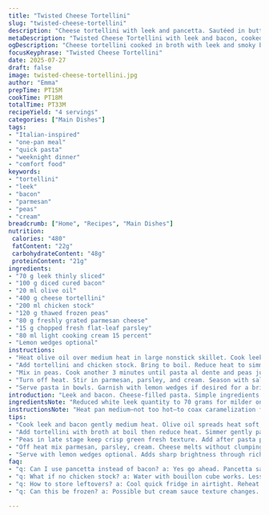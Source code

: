 ```yaml
---
title: "Twisted Cheese Tortellini"
slug: "twisted-cheese-tortellini"
description: "Cheese tortellini with leek and pancetta. Sautéed in butter with broth, tossed with peas, cream, parsley, and sharp parmesan. Lemon wedges added for brightness. Quick cook time, simple technique. Safe for gluten, nuts, eggs free. A pasta main dish with rich, savory, fresh notes. Balanced protein and vitamins from peas and pancetta. Subtle herbaceous hints from parsley, creamy texture from light cream. Versatile and satisfying."
metaDescription: "Twisted Cheese Tortellini with leek and bacon, cooked in olive oil and broth. Creamy, cheesy, green peas, parsley, and optional lemon for brightness. 4 servings."
ogDescription: "Cheese tortellini cooked in broth with leek and smoky bacon. Cream, peas, parmesan, parsley tossed in, lemon wedges to brighten. Quick, savory, with fresh hits."
focusKeyphrase: "Twisted Cheese Tortellini"
date: 2025-07-27
draft: false
image: twisted-cheese-tortellini.jpg
author: "Emma"
prepTime: PT15M
cookTime: PT18M
totalTime: PT33M
recipeYield: "4 servings"
categories: ["Main Dishes"]
tags:
- "Italian-inspired"
- "one-pan meal"
- "quick pasta"
- "weeknight dinner"
- "comfort food"
keywords:
- "tortellini"
- "leek"
- "bacon"
- "parmesan"
- "peas"
- "cream"
breadcrumb: ["Home", "Recipes", "Main Dishes"]
nutrition: 
 calories: "480"
 fatContent: "22g"
 carbohydrateContent: "48g"
 proteinContent: "21g"
ingredients:
- "70 g leek thinly sliced"
- "100 g diced cured bacon"
- "20 ml olive oil"
- "400 g cheese tortellini"
- "200 ml chicken stock"
- "120 g thawed frozen peas"
- "80 g freshly grated parmesan cheese"
- "15 g chopped fresh flat-leaf parsley"
- "80 ml light cooking cream 15 percent"
- "Lemon wedges optional"
instructions:
- "Heat olive oil over medium heat in large nonstick skillet. Cook leeks and bacon until browned 6 to 7 minutes. Stir often."
- "Add tortellini and chicken stock. Bring to boil. Reduce heat to simmer 2 minutes."
- "Mix in peas. Cook another 3 minutes until pasta al dente and peas just tender."
- "Turn off heat. Stir in parmesan, parsley, and cream. Season with salt and pepper. Mix thoroughly."
- "Serve pasta in bowls. Garnish with lemon wedges if desired for a bright tang."
introduction: "Leek and bacon. Cheese-filled pasta. Simple ingredients thrown in a pan, cooked fast. Butter replaced with olive oil—lighter, earthier. More peas in the mix, fresher green punch. Cheese punches up complexity; parmesan sharp and salty. Cream adds a velvety finish but keeps it lean with just 15 percent fat. Lemon wedges optional but add a sharp counterpoint. Quick midweek type meal. No nuts, no gluten, no eggs. A dish you throw together, minimal fuss. The broth steams pasta, so less water, more flavor. Raw herbs pop on top, parsley fresh, green, a break from richness. Quick cooking with subtle tweaks to harmony. Also swapped pancetta with familiar diced bacon – accessible, smoky, but less cured. Cooking times shifted a bit: leeks soften more, pasta simmers gently just right. Steps shuffled for easier workflow – get your skillet hot, then in goes the pork and onions, wait for color, then broth and pasta. Then peas for texture, cheese and cream for the finish. Rustic, no nonsense. Little jumps of flavor, creamy bites, crisp greens. Keeps you going fast but satisfied long."
ingredientsNote: "Reduced white leek quantity to 70 grams for milder onion flavor; keeps it tender, not overpowering. Increased bacon by 10 grams for more smokiness; the cure there is subtle, less salt. Switched butter for olive oil, lighter and fruitier notes. More peas added—120 grams—boosts green freshness and fiber. Slightly higher broth volume at 200 ml to help cook pasta evenly without drying out. Parmesan increased to 80 grams for stronger cheesy hit. Cream bumped from 60 to 80 ml to balance liquid but stay light. Parsley remains similar, 15 grams—the herby brightness cuts richness. Tortellini up to 400 grams to feed four hearty servings. Lemon wedges remain optional, but suggested to brighten plate at serving. Bacon, olive oil replace pancetta and butter to ease pantry demands. This combo keeps rich but approachable."
instructionsNote: "Heat pan medium—not too hot—to coax caramelization from the bacon and leek without burning. Olive oil helps move heat gently, encourages soft-sweet aromatics. Cook those two until golden, about 6 to 7 minutes, stirring so color is even. Next, stir in the tortellini and pour in broth; bring it up to boil briefly, then immediately lower to simmer so pasta absorbs flavor but patient enough to cook al dente. After a couple minutes simmering, toss in peas—gentle heat required to keep their snap and color. Continue cooking 3 minutes more, testing pasta for that tender bite. Cut the heat, add parmesan cheese and chopped parsley, then swirl in cream—off the flame so cheese melts into creamy ribbons, parsley stays vivid. Salt and pepper only at end; pancetta and parmesan salty. Plate up warm with lemon wedges if chosen—bright citrus cuts richness. Steps reorganized to build flavors layer by layer, avoid overcooking delicate greens, balance textures. Close attention to timing: longer leek and bacon cook to develop sweetness; pasta simmers less than original, prevents mush; peas added late for crunch. Cream stirred in off heat to stop curdling, keep silkiness but no break. Simple, straightforward, with twists in ingredients and pacing."
tips:
- "Cook leek and bacon gently medium heat. Olive oil spreads heat soft, coax sweet caramelization not burnt bits. Stir often so color even. Timing matters 6-7 minutes get golden, not soggy."
- "Add tortellini with broth at boil then reduce heat. Simmer gently pasta absorbs flavor better than plain water. Avoid rolling boil after broth added, prevents tough pasta edges, cooks evenly."
- "Peas in late stage keep crisp green fresh texture. Add after pasta partially tender. Cooking peas too long dulls color, softens too much, loses subtle sweetness. Watch timing 3 minutes max."
- "Off heat mix parmesan, parsley, cream. Cheese melts without clumping, parsley stays bright. Cream stirred in last to avoid breaking or curdling. Salt pepper last since bacon and parmesan salt already."
- "Serve with lemon wedges optional. Adds sharp brightness through richness. Squeeze as prefer, cuts creamy fat, lifts flavors. Makes whole dish less heavy but still balanced. Keeps fresh contrast intact."
faq:
- "q: Can I use pancetta instead of bacon? a: Yes go ahead. Pancetta saltier more cured, adjust salt later. Flavors pig closer to original. Bacon milder smoky but swap fine no problem."
- "q: What if no chicken stock? a: Water with bouillon cube works. Less flavor but enough liquid for pasta. Or veggie broth alternative for same cooking steam effect. Broth adds depth but can improvise."
- "q: How to store leftovers? a: Cool quick fridge in airtight. Reheat gently stove or microwave. Cream sauce thickens cold, add splash milk or broth when warming. Keeps 2-3 days good eating."
- "q: Can this be frozen? a: Possible but cream sauce texture changes. Freeze before adding cream or reheat cream separately. Tortellini holds shape but sauce may separate. Thaw fully, reheat slow."

---
```

